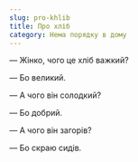 ```yaml
---
slug: pro-khlib
title: Про хліб
category: Нема порядку в дому
---
```

— Жінко, чого це хліб важкий?

— Бо великий.

— А чого він солодкий?

— Бо добрий.

— А чого він загорів?

— Бо скраю сидів.

